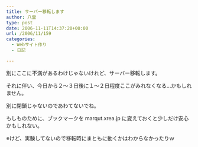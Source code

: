 ```yaml
---
title: サーバー移転します
author: 八雲
type: post
date: 2006-11-11T14:37:20+00:00
url: /2006/11/159
categories:
  - Webサイト作り
  - 日記

---
```

別にここに不満があるわけじゃないけれど、サーバー移転します。

それに伴い、今日から２～３日後に１～２日程度ここがみれなくなる…かもしれません。
  
別に閉鎖じゃないのであわてないでね。

もしものために、ブックマークを marqut.xrea.jp に変えておくと少しだけ安心かもしれない。
  
※けど、実験してないので移転時にまともに動くかはわからなかったりｗ